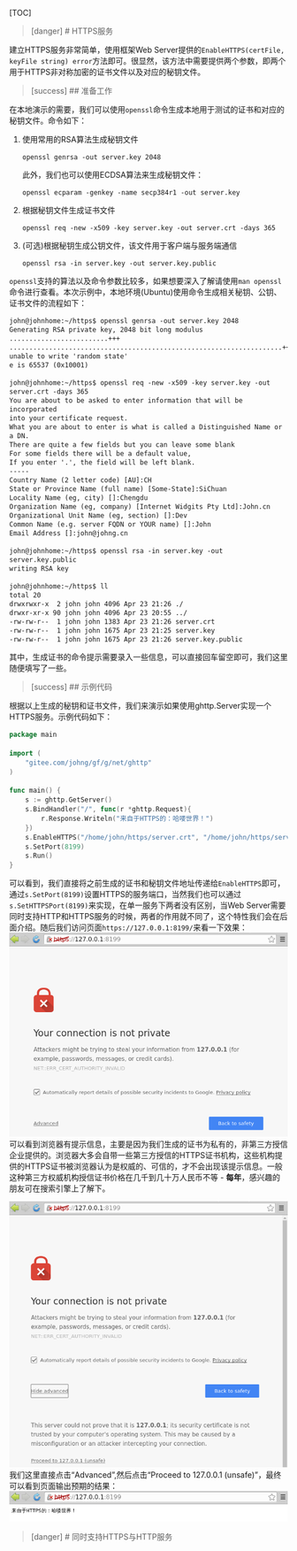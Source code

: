 
[TOC]

>[danger] # HTTPS服务

建立HTTPS服务非常简单，使用框架Web Server提供的```EnableHTTPS(certFile, keyFile string) error```方法即可。很显然，该方法中需要提供两个参数，即两个用于HTTPS非对称加密的证书文件以及对应的秘钥文件。


>[success] ## 准备工作

在本地演示的需要，我们可以使用```openssl```命令生成本地用于测试的证书和对应的秘钥文件。命令如下：

1. 使用常用的RSA算法生成秘钥文件
    ```shell
    openssl genrsa -out server.key 2048
    ```
    此外，我们也可以使用ECDSA算法来生成秘钥文件：
    ```shell
    openssl ecparam -genkey -name secp384r1 -out server.key
    ```
1. 根据秘钥文件生成证书文件
	```shell
    openssl req -new -x509 -key server.key -out server.crt -days 365
    ```
1. (可选)根据秘钥生成公钥文件，该文件用于客户端与服务端通信
	```shell
    openssl rsa -in server.key -out server.key.public
    ```
```openssl```支持的算法以及命令参数比较多，如果想要深入了解请使用```man openssl```命令进行查看。本次示例中，本地环境(Ubuntu)使用命令生成相关秘钥、公钥、证书文件的流程如下：

```shell
john@johnhome:~/https$ openssl genrsa -out server.key 2048
Generating RSA private key, 2048 bit long modulus
.........................+++
.....................................................................+++
unable to write 'random state'
e is 65537 (0x10001)

john@johnhome:~/https$ openssl req -new -x509 -key server.key -out server.crt -days 365
You are about to be asked to enter information that will be incorporated
into your certificate request.
What you are about to enter is what is called a Distinguished Name or a DN.
There are quite a few fields but you can leave some blank
For some fields there will be a default value,
If you enter '.', the field will be left blank.
-----
Country Name (2 letter code) [AU]:CH
State or Province Name (full name) [Some-State]:SiChuan            
Locality Name (eg, city) []:Chengdu
Organization Name (eg, company) [Internet Widgits Pty Ltd]:John.cn
Organizational Unit Name (eg, section) []:Dev
Common Name (e.g. server FQDN or YOUR name) []:John
Email Address []:john@johng.cn

john@johnhome:~/https$ openssl rsa -in server.key -out server.key.public
writing RSA key

john@johnhome:~/https$ ll
total 20
drwxrwxr-x  2 john john 4096 Apr 23 21:26 ./
drwxr-xr-x 90 john john 4096 Apr 23 20:55 ../
-rw-rw-r--  1 john john 1383 Apr 23 21:26 server.crt
-rw-rw-r--  1 john john 1675 Apr 23 21:25 server.key
-rw-rw-r--  1 john john 1675 Apr 23 21:26 server.key.public
```
其中，生成证书的命令提示需要录入一些信息，可以直接回车留空即可，我们这里随便填写了一些。


>[success] ## 示例代码

根据以上生成的秘钥和证书文件，我们来演示如果使用ghttp.Server实现一个HTTPS服务。示例代码如下：
```go
package main

import (
    "gitee.com/johng/gf/g/net/ghttp"
)

func main() {
    s := ghttp.GetServer()
    s.BindHandler("/", func(r *ghttp.Request){
        r.Response.Writeln("来自于HTTPS的：哈喽世界！")
    })
    s.EnableHTTPS("/home/john/https/server.crt", "/home/john/https/server.key")
    s.SetPort(8199)
    s.Run()
}
```

可以看到，我们直接将之前生成的证书和秘钥文件地址传递给```EnableHTTPS```即可，通过```s.SetPort(8199)```设置HTTPS的服务端口，当然我们也可以通过```s.SetHTTPSPort(8199)```来实现，在单一服务下两者没有区别，当Web Server需要同时支持HTTP和HTTPS服务的时候，两者的作用就不同了，这个特性我们会在后面介绍。随后我们访问页面```https://127.0.0.1:8199/```来看一下效果：
![](images/Selection_006_1524490791104.png)
可以看到浏览器有提示信息，主要是因为我们生成的证书为私有的，非第三方授信企业提供的。浏览器大多会自带一些第三方授信的HTTPS证书机构，这些机构提供的HTTPS证书被浏览器认为是权威的、可信的，才不会出现该提示信息。一般这种第三方权威机构授信证书价格在几千到几十万人民币不等 - **每年**，感兴趣的朋友可在搜索引擎上了解下。

![](images/Selection_007_1524491189160.png)
我们这里直接点击“Advanced”,然后点击“Proceed to 127.0.0.1 (unsafe)”，最终可以看到页面输出预期的结果：
![](images/Selection_008.png)


>[danger] # 同时支持HTTPS与HTTP服务




